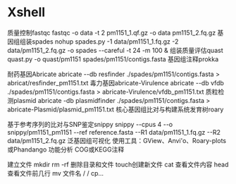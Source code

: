 # Xshell
质量控制fastqc
fastqc -o data -t 2 pm1151_1.qf.gz -o data pm1151_2.fq.gz
基因组组装spades
nohup spades.py	-1	data/pm1151_1.fq.gz	-2 data/pm1151_2.fq.gz -o	spades --careful -t 24 -m 100 &
组装质量评估quast
quast.py -o quast/pm1151 spades/pm1151/contigs.fasta
基因组注释prokka

耐药基因Abricate
abricate --db resfinder ./spades/pm1151/contigs.fasta > abricat/resfinder_pm1151.txt
毒力基因abricate-Virulence
abricate --db vfdb ./spades/pm1151/contigs.fasta > abricate-Virulence/vfdb_pm1151.txt
质粒检测plasmid
abricate -db plasmidfinder ./spades/pm1151/contigs.fasta > abricate-Plasmid/plasmid_pm1151.txt
核心基因组比对与构建系统发育树roary

基于参考序列的比对与SNP鉴定snippy
snippy --cpus 4 --o snippy/pm1151_pm1151 --ref reference.fasta --R1 data/pm1151_1.fq.gz --R2 data/pm1151_2.fq.gz
泛基因组可视化
使用工具：GView、Anvi'o、Roary-plots或Phandango
功能分析
COG或KEGG注释

建立文件 mkdir
rm -rf 删除目录和文件
touch创建新文件
cat 查看文件内容
head 查看文件前几行
mv 文件名 / /
cp...
